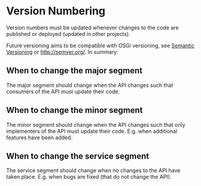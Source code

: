 # Version Numbering #
Version numbers must be updated whenever changes to the code are published or deployed (updated in other projects).

Future versioning aims to be compatible with OSGi versioning, see [Semantic Versioning](http://www.osgi.org/wiki/uploads/Links/SemanticVersioning.pdf) or http://semver.org/. In summary:

## When to change the major segment ##
The major segment should change when the API changes such that consumers of the API must update their code.

## When to change the minor segment ##
The minor segment should change when the API changes such that only implementers of the API must update their code. E.g. when additional features have been added.

## When to change the service segment ##
The service segment should change when no changes to the API have taken place. E.g. when bugs are fixed (that do not change the API).